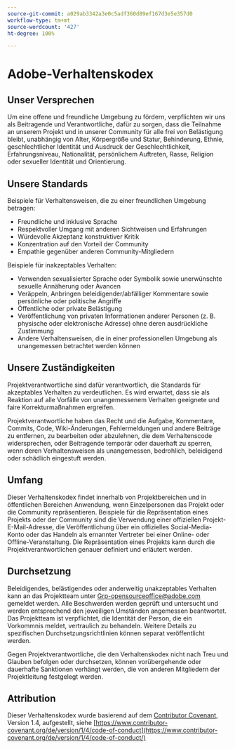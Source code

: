 ```yaml
---
source-git-commit: a029ab3342a3e0c5adf360d89ef167d3e5e357d0
workflow-type: tm+mt
source-wordcount: '427'
ht-degree: 100%

---
```

# Adobe-Verhaltenskodex

## Unser Versprechen

Um eine offene und freundliche Umgebung zu fördern, verpflichten wir uns als Beitragende und Verantwortliche, dafür zu sorgen, dass die Teilnahme an unserem Projekt und in unserer Community für alle frei von Belästigung bleibt, unabhängig von Alter, Körpergröße und Statur, Behinderung, Ethnie, geschlechtlicher Identität und Ausdruck der Geschlechtlichkeit, Erfahrungsniveau, Nationalität, persönlichem Auftreten, Rasse, Religion oder sexueller Identität und Orientierung.

## Unsere Standards

Beispiele für Verhaltensweisen, die zu einer freundlichen Umgebung betragen:

* Freundliche und inklusive Sprache
* Respektvoller Umgang mit anderen Sichtweisen und Erfahrungen
* Würdevolle Akzeptanz konstruktiver Kritik
* Konzentration auf den Vorteil der Community
* Empathie gegenüber anderen Community-Mitgliedern

Beispiele für inakzeptables Verhalten:

* Verwenden sexualisierter Sprache oder Symbolik sowie unerwünschte sexuelle Annäherung oder Avancen
* Veräppeln, Anbringen beleidigender/abfälliger Kommentare sowie persönliche oder politische Angriffe
* Öffentliche oder private Belästigung
* Veröffentlichung von privaten Informationen anderer Personen (z. B. physische oder elektronische Adresse) ohne deren ausdrückliche Zustimmung
* Andere Verhaltensweisen, die in einer professionellen Umgebung als unangemessen betrachtet werden können

## Unsere Zuständigkeiten

Projektverantwortliche sind dafür verantwortlich, die Standards für akzeptables Verhalten zu verdeutlichen. Es wird erwartet, dass sie als Reaktion auf alle Vorfälle von unangemessenem Verhalten geeignete und faire Korrekturmaßnahmen ergreifen.

Projektverantwortliche haben das Recht und die Aufgabe, Kommentare, Commits, Code, Wiki-Änderungen, Fehlermeldungen und andere Beiträge zu entfernen, zu bearbeiten oder abzulehnen, die dem Verhaltenscode widersprechen, oder Beitragende temporär oder dauerhaft zu sperren, wenn deren Verhaltensweisen als unangemessen, bedrohlich, beleidigend oder schädlich eingestuft werden.

## Umfang

Dieser Verhaltenskodex findet innerhalb von Projektbereichen und in öffentlichen Bereichen Anwendung, wenn Einzelpersonen das Projekt oder die Community repräsentieren. Beispiele für die Repräsentation eines Projekts oder der Community sind die Verwendung einer offiziellen Projekt-E-Mail-Adresse, die Veröffentlichung über ein offizielles Social-Media-Konto oder das Handeln als ernannter Vertreter bei einer Online- oder Offline-Veranstaltung. Die Repräsentation eines Projekts kann durch die Projektverantwortlichen genauer definiert und erläutert werden.

## Durchsetzung

Beleidigendes, belästigendes oder anderweitig unakzeptables Verhalten kann an das Projektteam unter Grp-opensourceoffice@adobe.com gemeldet werden. Alle Beschwerden werden geprüft und untersucht und werden entsprechend den jeweiligen Umständen angemessen beantwortet. Das Projektteam ist verpflichtet, die Identität der Person, die ein Vorkommnis meldet, vertraulich zu behandeln.
Weitere Details zu spezifischen Durchsetzungsrichtlinien können separat veröffentlicht werden.

Gegen Projektverantwortliche, die den Verhaltenskodex nicht nach Treu und Glauben befolgen oder durchsetzen, können vorübergehende oder dauerhafte Sanktionen verhängt werden, die von anderen Mitgliedern der Projektleitung festgelegt werden.

## Attribution

Dieser Verhaltenskodex wurde basierend auf dem [Contributor Covenant](https://contributor-covenant.org), Version 1.4, aufgestellt, siehe [https://www.contributor-covenant.org/de/version/1/4/code-of-conduct](https://www.contributor-covenant.org/de/version/1/4/code-of-conduct/)
